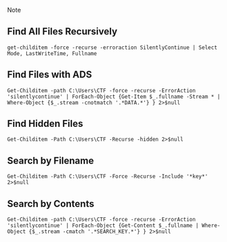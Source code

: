 > [!Note]

## Find All Files Recursively
```
get-childitem -force -recurse -erroraction SilentlyContinue | Select Mode, LastWriteTime, Fullname
```
## Find Files with ADS
```
Get-Childitem -path C:\Users\CTF -force -recurse -ErrorAction 'silentlycontinue' | ForEach-Object {Get-Item $_.fullname -Stream * | Where-Object {$_.stream -cnotmatch '.*DATA.*'} } 2>$null
```
## Find Hidden Files
```
Get-Childitem -Path C:\Users\CTF -Recurse -hidden 2>$null
```

## Search by Filename
```
Get-Childitem -Path C:\Users\CTF -Force -Recurse -Include '*key*' 2>$null
```
## Search by Contents
```
Get-Childitem -path C:\Users\CTF -force -recurse -ErrorAction 'silentlycontinue' | ForEach-Object {Get-Content $_.fullname | Where-Object {$_.stream -cmatch '.*SEARCH_KEY.*'} } 2>$null
```
